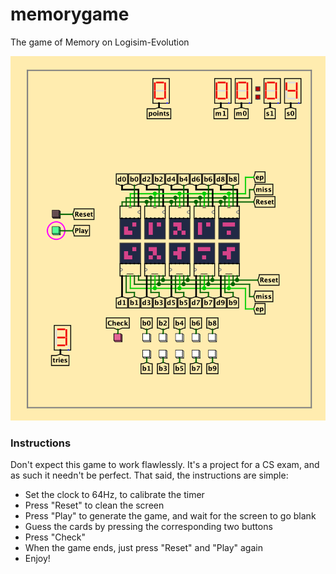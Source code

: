 # memorygame
The game of Memory on Logisim-Evolution

![Alt text](https://github.com/farosullascogliera/memorygame/blob/main/memory-pic.png)

### Instructions
Don't expect this game to work flawlessly. It's a project for a CS exam, and as such it needn't be perfect.
That said, the instructions are simple:
- Set the clock to 64Hz, to calibrate the timer
- Press "Reset" to clean the screen
- Press "Play" to generate the game, and wait for the screen to go blank
- Guess the cards by pressing the corresponding two buttons
- Press "Check"
- When the game ends, just press "Reset" and "Play" again
- Enjoy!
